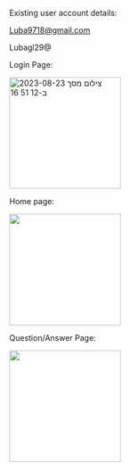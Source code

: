 Existing user account details:

Luba9718@gmail.com

Lubagl29@




Login Page:



<img width="200" alt="צילום מסך 2023-08-23 ב-12 51 16" src="https://github.com/luba9714/HelpAround/assets/64591949/077eab2f-03aa-40a4-b675-68b70fabbbf5">




Home page:



<img width="200" src="https://github.com/luba9714/HelpAround/assets/64591949/6c8b0eac-18a1-4cad-8965-1f294e2128b2">




Question/Answer Page:




<img width="200" src="https://github.com/luba9714/HelpAround/assets/64591949/cf51c64b-248d-4893-9a09-8be306795651">


